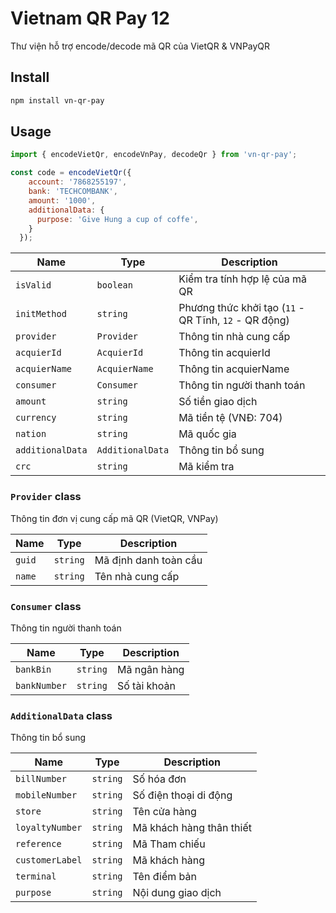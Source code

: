 # Vietnam QR Pay 12

Thư viện hỗ trợ encode/decode mã QR của VietQR & VNPayQR

## Install

```bash
npm install vn-qr-pay
```

## Usage


```javascript
import { encodeVietQr, encodeVnPay, decodeQr } from 'vn-qr-pay';

const code = encodeVietQr({
    account: '7868255197',
    bank: 'TECHCOMBANK',
    amount: '1000',
    additionalData: {
      purpose: 'Give Hung a cup of coffe',
    }
  });

```
| Name | Type | Description |
| --- | --- | --- |
| `isValid` | `boolean` | Kiểm tra tính hợp lệ của mã QR |
| `initMethod` | `string` | Phương thức khởi tạo (`11` - QR Tĩnh, `12` - QR động) |
| `provider` | `Provider` | Thông tin nhà cung cấp |
| `acquierId` | `AcquierId` | Thông tin acquierId |
| `acquierName` | `AcquierName` | Thông tin acquierName |
| `consumer` | `Consumer` | Thông tin người thanh toán |
| `amount` | `string` | Số tiền giao dịch |
| `currency` | `string` | Mã tiền tệ (VNĐ: 704) |
| `nation` | `string` | Mã quốc gia |
| `additionalData` | `AdditionalData` | Thông tin bổ sung |
| `crc` | `string` | Mã kiểm tra |

### `Provider` class

Thông tin đơn vị cung cấp mã QR (VietQR, VNPay)


| Name | Type | Description |
| --- | --- | --- |
| `guid` | `string` | Mã định danh toàn cầu |
| `name` | `string` | Tên nhà cung cấp |

### `Consumer` class

Thông tin người thanh toán

| Name | Type | Description |
| --- | --- | --- |
| `bankBin` | `string` | Mã ngân hàng |
| `bankNumber` | `string` | Số tài khoản |

### `AdditionalData` class

Thông tin bổ sung

| Name | Type | Description |
| --- | --- | --- |
| `billNumber` | `string` | Số hóa đơn |
| `mobileNumber` | `string` | Số điện thoại di động |
| `store` | `string` | Tên cửa hàng |
| `loyaltyNumber` | `string` | Mã khách hàng thân thiết |
| `reference` | `string` | Mã Tham chiếu |
| `customerLabel` | `string` | Mã khách hàng |
| `terminal` | `string` | Tên điểm bản |
| `purpose` | `string` | Nội dung giao dịch |
